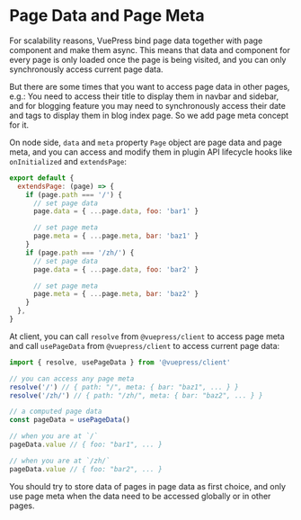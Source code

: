 # Page Data and Page Meta

For scalability reasons, VuePress bind page data together with page component and make them async. This means that data and component for every page is only loaded once the page is being visited, and you can only synchronously access current page data.

But there are some times that you want to access page data in other pages, e.g.: You need to access their title to display them in navbar and sidebar, and for blogging feature you may need to synchronously access their date and tags to display them in blog index page. So we add page meta concept for it.

On node side, `data` and `meta` property `Page` object are page data and page meta, and you can access and modify them in plugin API lifecycle hooks like `onInitialized` and `extendsPage`:

```js
export default {
  extendsPage: (page) => {
    if (page.path === '/') {
      // set page data
      page.data = { ...page.data, foo: 'bar1' }

      // set page meta
      page.meta = { ...page.meta, bar: 'baz1' }
    }
    if (page.path === '/zh/') {
      // set page data
      page.data = { ...page.data, foo: 'bar2' }

      // set page meta
      page.meta = { ...page.meta, bar: 'baz2' }
    }
  },
}
```

At client, you can call `resolve` from `@vuepress/client` to access page meta and call `usePageData` from `@vuepress/client` to access current page data:

```js
import { resolve, usePageData } from '@vuepress/client'

// you can access any page meta
resolve('/') // { path: "/", meta: { bar: "baz1", ... } }
resolve('/zh/') // { path: "/zh/", meta: { bar: "baz2", ... } }

// a computed page data
const pageData = usePageData()

// when you are at `/`
pageData.value // { foo: "bar1", ... }

// when you are at `/zh/`
pageData.value // { foo: "bar2", ... }
```

You should try to store data of pages in page data as first choice, and only use page meta when the data need to be accessed globally or in other pages.

